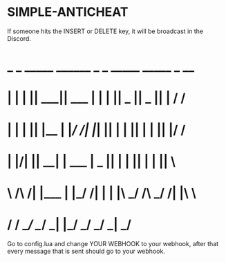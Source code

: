 # SIMPLE-ANTICHEAT
If someone hits the INSERT or DELETE key, it will be broadcast in the Discord.


#  _    _  _____ ______  _   _  _____  _____  _   __
# | |  | ||  ___|| ___ \| | | ||  _  ||  _  || | / /
# | |  | || |__  | |_/ /| |_| || | | || | | || |/ / 
# | |/\| ||  __| | ___ \|  _  || | | || | | ||    \ 
# \  /\  /| |___ | |_/ /| | | |\ \_/ /\ \_/ /| |\  \
#  \/  \/ \____/ \____/ \_| |_/ \___/  \___/ \_| \_/
                                                  
Go to config.lua and change YOUR WEBHOOK to your webhook, after that every message that is sent should go to your webhook.

